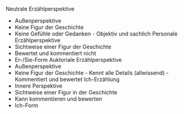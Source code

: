 
Neutrale Erzählperspektive
- Außenperspektive
- Keine Figur der Geschichte
- Keine Gefühle oder Gedanken - Objektiv und sachlich
Personale Erzählperspektive
- Sichtweise einer Figur der Geschichte
- Bewertet und kommentiert nicht
- Er-/Sie-Form
Auktoriale Erzählperspektive
- Außenperspektive
- Keine Figur der Geschichte - Kennt alle Details (allwissend) - Kommentiert und bewertet
Ich-Erzählung
- Innere Perspektive
- Sichtweise einer Figur in der Geschichte
- Kann kommentieren und bewerten
- Ich-Form


